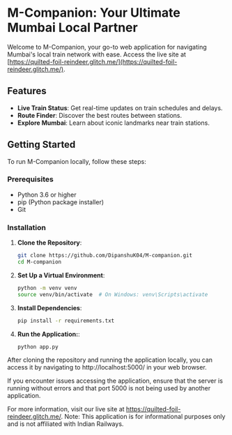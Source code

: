 # M-Companion: Your Ultimate Mumbai Local Partner

Welcome to M-Companion, your go-to web application for navigating Mumbai's local train network with ease. Access the live site at [https://quilted-foil-reindeer.glitch.me/](https://quilted-foil-reindeer.glitch.me/).

## Features

- **Live Train Status**: Get real-time updates on train schedules and delays.
- **Route Finder**: Discover the best routes between stations.
- **Explore Mumbai**: Learn about iconic landmarks near train stations.

## Getting Started

To run M-Companion locally, follow these steps:

### Prerequisites

- Python 3.6 or higher
- pip (Python package installer)
- Git

### Installation

1. **Clone the Repository**:

   ```bash
   git clone https://github.com/DipanshuK04/M-companion.git
   cd M-companion
2. **Set Up a Virtual Environment**:

   ```bash
   python -m venv venv
   source venv/bin/activate  # On Windows: venv\Scripts\activate
3. **Install Dependencies**:

   ```bash
   pip install -r requirements.txt
4. **Run the Application:**:

   ```bash
   python app.py
After cloning the repository and running the application locally, you can access it by navigating to http://localhost:5000/ in your web browser.

If you encounter issues accessing the application, ensure that the server is running without errors and that port 5000 is not being used by another application.




For more information, visit our live site at https://quilted-foil-reindeer.glitch.me/.
Note: This application is for informational purposes only and is not affiliated with Indian Railways.
